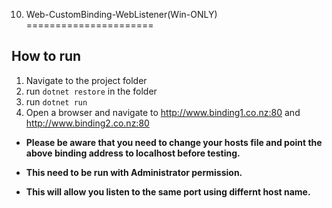 ﻿10. Web-CustomBinding-WebListener(Win-ONLY)
======================

## How to run

1. Navigate to the project folder
2. run `dotnet restore` in the folder
3. run `dotnet run`
4. Open a browser and navigate to http://www.binding1.co.nz:80 and http://www.binding2.co.nz:80

- **Please be aware that you need to change your hosts file and point the above binding address to localhost before testing.**

- **This need to be run with Administrator permission.**
 
- **This will allow you listen to the same port using differnt host name.**